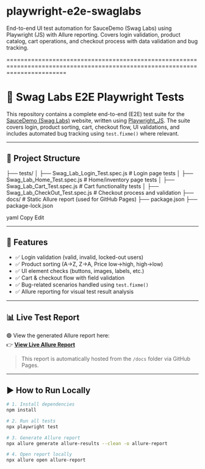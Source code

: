 # playwright-e2e-swaglabs
End-to-end UI test automation for SauceDemo (Swag Labs) using Playwright (JS) with Allure reporting. Covers login validation, product catalog, cart operations, and checkout process with data validation and bug tracking.

=============================================================================================================================
# 🧪 Swag Labs E2E Playwright Tests

This repository contains a complete end-to-end (E2E) test suite for the [SauceDemo (Swag Labs)](https://www.saucedemo.com/) website, written using [Playwright_JS](https://playwright.dev/). The suite covers login, product sorting, cart, checkout flow, UI validations, and includes automated bug tracking using `test.fixme()` where relevant.

---

## 📂 Project Structure

├── tests/
│ ├── Swag_Lab_Login_Test.spec.js # Login page tests
│ ├── Swag_Lab_Home_Test.spec.js # Home/inventory page tests
│ ├── Swag_Lab_Cart_Test.spec.js # Cart functionality tests
│ ├── Swag_Lab_CheckOut_Test.spec.js # Checkout process and validation
├── docs/ # Static Allure report (used for GitHub Pages)
├── package.json
├── package-lock.json

yaml
Copy
Edit

---

## 🚀 Features

- ✅ Login validation (valid, invalid, locked-out users)
- ✅ Product sorting (A→Z, Z→A, Price low→high, high→low)
- ✅ UI element checks (buttons, images, labels, etc.)
- ✅ Cart & checkout flow with field validation
- ✅ Bug-related scenarios handled using `test.fixme()`
- ✅ Allure reporting for visual test result analysis

---

## 📊 Live Test Report

🟢 View the generated Allure report here:  
👉 **[View Live Allure Report](https://yazanalmuselli.github.io/swaglabs-playwright-e2e/)**

> This report is automatically hosted from the `/docs` folder via GitHub Pages.

---

## ▶️ How to Run Locally

```bash
# 1. Install dependencies
npm install

# 2. Run all tests
npx playwright test

# 3. Generate Allure report
npx allure generate allure-results --clean -o allure-report

# 4. Open report locally
npx allure open allure-report
